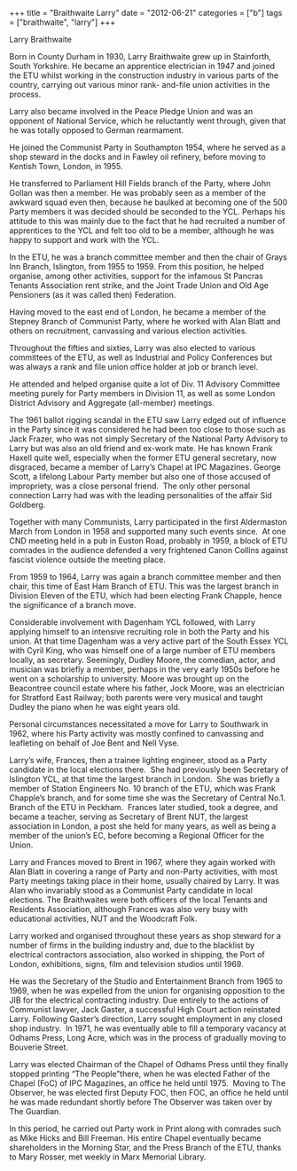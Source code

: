 +++
title = "Braithwaite Larry"
date = "2012-06-21"
categories = ["b"]
tags = ["braithwaite", "larry"]
+++

Larry Braithwaite

Born in County Durham in 1930, Larry Braithwaite grew up in Stainforth, South Yorkshire. He became an apprentice electrician in 1947 and joined the ETU whilst working in the construction industry in various parts of the country, carrying out various minor rank- and-file union activities in the process.

Larry also became involved in the Peace Pledge Union and was an opponent of National Service, which he reluctantly went through, given that he was totally opposed to German rearmament.

He joined the Communist Party in Southampton 1954, where he served as a shop steward in the docks and in Fawley oil refinery, before moving to Kentish Town, London, in 1955. 

He transferred to Parliament Hill Fields branch of the Party, where John Gollan was then a member. He was probably seen as a member of the awkward squad even then, because he baulked at becoming one of the 500 Party members it was decided should be seconded to the YCL. Perhaps his attitude to this was mainly due to the fact that he had recruited a number of apprentices to the YCL and felt too old to be a member, although he was happy to support and work with the YCL.  

In the ETU, he was a branch committee member and then the chair of Grays Inn Branch, Islington, from 1955 to 1959. From this position, he helped organise, among other activities, support for the infamous St Pancras Tenants Association rent strike, and the Joint Trade Union and Old Age Pensioners (as it was called then) Federation.  

Having moved to the east end of London, he became a member of the Stepney Branch of Communist Party, where he worked with Alan Blatt and others on recruitment, canvassing and various election activities.

Throughout the fifties and sixties, Larry was also elected to various committees of the ETU, as well as Industrial and Policy Conferences but was always a rank and file union office holder at job or branch level.

He attended and helped organise quite a lot of Div. 11 Advisory Committee meeting purely for Party members in Division 11, as well as some London District Advisory and Aggregate (all-member) meetings.

The 1961 ballot rigging scandal in the ETU saw Larry edged out of influence in the Party since it was considered he had been too close to those such as Jack Frazer, who was not simply Secretary of the National Party Advisory to Larry but was also an old friend and ex-work mate. He has known Frank Haxell quite well, especially when the former ETU general secretary, now disgraced, became a member of Larry’s Chapel at IPC Magazines. George Scott, a lifelong Labour Party member but also one of those accused of impropriety, was a close personal friend.  The only other personal connection Larry had was with the leading personalities of the affair Sid Goldberg. 

Together with many Communists, Larry participated in the first Aldermaston March from London in 1958 and supported many such events since.  At one CND meeting held in a pub in Euston Road, probably in 1959, a block of ETU comrades in the audience defended a very frightened Canon Collins against fascist violence outside the meeting place. 

From 1959 to 1964, Larry was again a branch committee member and then chair, this time of East Ham Branch of ETU. This was the largest branch in Division Eleven of the ETU, which had been electing Frank Chapple, hence the significance of a branch move. 

Considerable involvement with Dagenham YCL followed, with Larry applying himself to an intensive recruiting role in both the Party and his union. At that time Dagenham was a very active part of the South Essex YCL with Cyril King, who was himself one of a large number of ETU members locally, as secretary. Seemingly, Dudley Moore, the comedian, actor, and musician was briefly a member, perhaps in the very early 1950s before he went on a scholarship to university. Moore was brought up on the Beacontree council estate where his father, Jock Moore, was an electrician for Stratford East Railway; both parents were very musical and taught Dudley the piano when he was eight years old.

Personal circumstances necessitated a move for Larry to Southwark in 1962, where his Party activity was mostly confined to canvassing and leafleting on behalf of Joe Bent and Nell Vyse.

Larry’s wife, Frances, then a trainee lighting engineer, stood as a Party candidate in the local elections there.  She had previously been Secretary of Islington YCL, at that time the largest branch in London.  She was briefly a member of Station Engineers No. 10 branch of the ETU, which was Frank Chapple’s branch, and for some time she was the Secretary of Central No.1. Branch of the ETU in Peckham.  Frances later studied, took a degree, and became a teacher, serving as Secretary of Brent NUT, the largest association in London, a post she held for many years, as well as being a member of the union’s EC, before becoming a Regional Officer for the Union. 

Larry and Frances moved to Brent in 1967, where they again worked with Alan Blatt in covering a range of Party and non-Party activities, with most Party meetings taking place in their home, usually chaired by Larry. It was Alan who invariably stood as a Communist Party candidate in local elections. The Braithwaites were both officers of the local Tenants and Residents Association, although Frances was also very busy with educational activities, NUT and the Woodcraft Folk. 

Larry worked and organised throughout these years as shop steward for a number of firms in the building industry and, due to the blacklist by electrical contractors association, also worked in shipping, the Port of London, exhibitions, signs, film and television studios until 1969.  

He was the Secretary of the Studio and Entertainment Branch from 1965 to 1969, when he was expelled from the union for organising opposition to the JIB for the electrical contracting industry. Due entirely to the actions of Communist lawyer, Jack Gaster, a successful High Court action reinstated Larry. Following Gaster’s direction, Larry sought employment in any closed shop industry.  In 1971, he was eventually able to fill a temporary vacancy at Odhams Press, Long Acre, which was in the process of gradually moving to Bouverie Street. 

Larry was elected Chairman of the Chapel of Odhams Press until they finally stopped printing “The People”there, when he was elected Father of the Chapel (FoC) of IPC Magazines, an office he held until 1975.  Moving to The Observer, he was elected first Deputy FOC, then FOC, an office he held until he was made redundant shortly before The Observer was taken over by The Guardian.

In this period, he carried out Party work in Print along with comrades such as Mike Hicks and Bill Freeman. His entire Chapel eventually became shareholders in the Morning Star, and the Press Branch of the ETU, thanks to Mary Rosser, met weekly in Marx Memorial Library.
